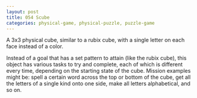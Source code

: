 ```yaml
---
layout: post
title: 054 Scube
categories: physical-game, physical-puzzle, puzzle-game
---
```

A 3x3 physical cube, similar to a rubix cube, with a single letter on each face instead of a color.

Instead of a goal that has a set pattern to attain (like the rubix cube), this object has various tasks to try and complete, each of which is different every time, depending on the starting state of the cube. Mission examples might be: spell a certain word across the top or bottom of the cube, get all the letters of a single kind onto one side, make all letters alphabetical, and so on.